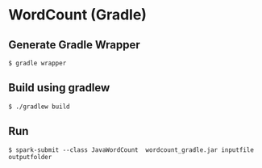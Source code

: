 # WordCount (Gradle)

## Generate Gradle Wrapper

```
$ gradle wrapper
```

## Build using gradlew

```
$ ./gradlew build
```

## Run 

```
$ spark-submit --class JavaWordCount  wordcount_gradle.jar inputfile outputfolder
```

